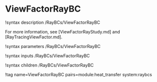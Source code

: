 # ViewFactorRayBC

!syntax description /RayBCs/ViewFactorRayBC

For more information, see [ViewFactorRayStudy.md] and [RayTracingViewFactor.md].

!syntax parameters /RayBCs/ViewFactorRayBC

!syntax inputs /RayBCs/ViewFactorRayBC

!syntax children /RayBCs/ViewFactorRayBC

!tag name=ViewFactorRayBC pairs=module:heat_transfer system:raybcs
